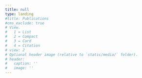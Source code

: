 ```yaml
---
title: null
type: landing  
#title: Publications
#cms_exclude: true
# View.
#   1 = List
#   2 = Compact
#   3 = Card
#   4 = Citation
# view: 2
# Optional header image (relative to `static/media/` folder).
# header:
#   caption: ''
#   image: ''
---
```


